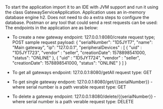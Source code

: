 To start the application import it to an IDE with JVM support and run it using the class GatewayServiceApplication. Application uses an in-memory database engine h2. Does not need to do a extra steps to configure the database.
Postman or any tool that could send a rest requests can be used:
The endpoints in the application are as below:
  - To create a new gateway
    endpoint: 127.0.0.1:8080/create
    request type; POST
    sample request payload: 
                                      {
                                            "serialNumber": "1D5JYT7",
                                            "name": "Main gateway",
                                            "ip": "127.0.0.1",
                                            "peripheralDevices" : [
                                                {
                                                  "uid" : "1D5JYT723",
                                                  "vendor" : "seller",
                                                  "creationDate": 1578898541000,
                                                  "status": "ONLINE"
                                                },
                                                {
                                                  "uid" : "1D5JYT724",
                                                  "vendor" : "seller",
                                                  "creationDate": 1578898541000,
                                                  "status": "ONLINE"
                                                }
                                              ]
                                      }
                                 
  - To get all gateways
    endpoint: 127.0.0.1:8080/getAll
    request type: GET
    
  - To get single gateway
    endpont: 127.0.0.1:8080/get/{{serialNumber}} - where serial number is a path verable
    request type: GET
    
  - To delete a gateway
    endpoint: 127.0.0.1:8080/delete/{{serialNumber}} - where serial number is a path verable
    request type: DELETE
